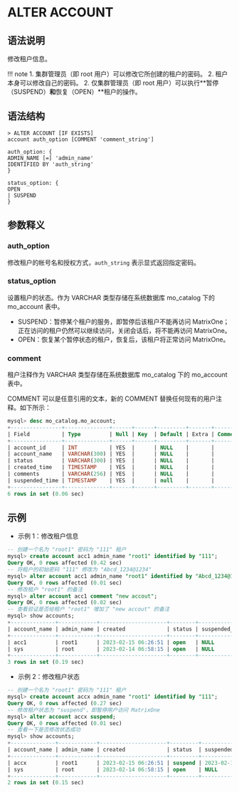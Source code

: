 # **ALTER ACCOUNT**

## **语法说明**

修改租户信息。

!!! note
    1. 集群管理员（即 root 用户）可以修改它所创建的租户的密码。
    2. 租户本身可以修改自己的密码。
    2. 仅集群管理员（即 root 用户）可以执行**暂停（SUSPEND）**和**恢复（OPEN）**租户的操作。

## **语法结构**

```
> ALTER ACCOUNT [IF EXISTS]
account auth_option [COMMENT 'comment_string']

auth_option: {
ADMIN_NAME [=] 'admin_name'
IDENTIFIED BY 'auth_string'
}

status_option: {
OPEN
| SUSPEND
}
```

## **参数释义**

### auth_option

修改租户的帐号名和授权方式，`auth_string` 表示显式返回指定密码。

### status_option

设置租户的状态。作为 VARCHAR 类型存储在系统数据库 mo_catalog 下的 mo_account 表中。

- SUSPEND：暂停某个租户的服务，即暂停后该租户不能再访问 MatrixOne；正在访问的租户仍然可以继续访问，关闭会话后，将不能再访问 MatrixOne。
- OPEN：恢复某个暂停状态的租户，恢复后，该租户将正常访问 MatrixOne。

### comment

租户注释作为 VARCHAR 类型存储在系统数据库 mo_catalog 下的 mo_account 表中。

COMMENT 可以是任意引用的文本，新的 COMMENT 替换任何现有的用户注释。如下所示：

```sql
mysql> desc mo_catalog.mo_account;
+----------------+--------------+------+------+---------+-------+---------+
| Field          | Type         | Null | Key  | Default | Extra | Comment |
+----------------+--------------+------+------+---------+-------+---------+
| account_id     | INT          | YES  |      | NULL    |       |         |
| account_name   | VARCHAR(300) | YES  |      | NULL    |       |         |
| status         | VARCHAR(300) | YES  |      | NULL    |       |         |
| created_time   | TIMESTAMP    | YES  |      | NULL    |       |         |
| comments       | VARCHAR(256) | YES  |      | NULL    |       |         |
| suspended_time | TIMESTAMP    | YES  |      | null    |       |         |
+----------------+--------------+------+------+---------+-------+---------+
6 rows in set (0.06 sec)
```

## **示例**

- 示例 1：修改租户信息

```sql
-- 创建一个名为 "root1" 密码为 "111" 租户
mysql> create account acc1 admin_name "root1" identified by "111";
Query OK, 0 rows affected (0.42 sec)
-- 将租户的初始密码 "111" 修改为 "Abcd_1234@1234"
mysql> alter account acc1 admin_name "root1" identified by "Abcd_1234@1234";
Query OK, 0 rows affected (0.01 sec)
-- 修改租户 "root1" 的备注
mysql> alter account acc1 comment "new accout";
Query OK, 0 rows affected (0.02 sec)
-- 查看验证是否给租户 "root1" 增加了 "new accout" 的备注
mysql> show accounts;
+--------------+------------+---------------------+--------+----------------+----------+-------------+-----------+-------+----------------+
| account_name | admin_name | created             | status | suspended_time | db_count | table_count | row_count | size  | comment        |
+--------------+------------+---------------------+--------+----------------+----------+-------------+-----------+-------+----------------+
| acc1         | root1      | 2023-02-15 06:26:51 | open   | NULL           |        5 |          34 |       787 | 0.036 | new accout     |
| sys          | root       | 2023-02-14 06:58:15 | open   | NULL           |        8 |          57 |      3767 | 0.599 | system account |
+--------------+------------+---------------------+--------+----------------+----------+-------------+-----------+-------+----------------+
3 rows in set (0.19 sec)
```

- 示例 2：修改租户状态

```sql
-- 创建一个名为 "root1" 密码为 "111" 租户
mysql> create account accx admin_name "root1" identified by "111";
Query OK, 0 rows affected (0.27 sec)
-- 修改租户状态为 "suspend"，即暂停用户访问 MatrixOne
mysql> alter account accx suspend;
Query OK, 0 rows affected (0.01 sec)
-- 查看一下是否修改状态成功
mysql> show accounts;
+--------------+------------+---------------------+---------+---------------------+----------+-------------+-----------+-------+----------------+
| account_name | admin_name | created             | status  | suspended_time      | db_count | table_count | row_count | size  | comment        |
+--------------+------------+---------------------+---------+---------------------+----------+-------------+-----------+-------+----------------+
| accx         | root1      | 2023-02-15 06:26:51 | suspend | 2023-02-15 06:27:15 |        5 |          34 |       787 | 0.036 | new accout     |
| sys          | root       | 2023-02-14 06:58:15 | open    | NULL                |        8 |          57 |      3767 | 0.599 | system account |
+--------------+------------+---------------------+---------+---------------------+----------+-------------+-----------+-------+----------------+
2 rows in set (0.15 sec)
```
